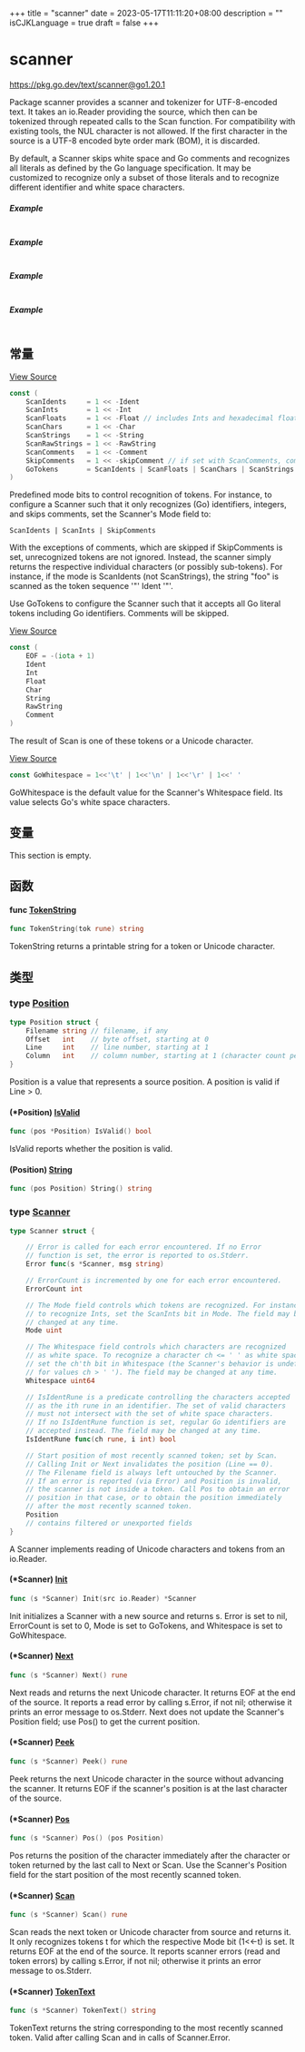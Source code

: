 +++
title = "scanner"
date = 2023-05-17T11:11:20+08:00
description = ""
isCJKLanguage = true
draft = false
+++
# scanner

https://pkg.go.dev/text/scanner@go1.20.1



Package scanner provides a scanner and tokenizer for UTF-8-encoded text. It takes an io.Reader providing the source, which then can be tokenized through repeated calls to the Scan function. For compatibility with existing tools, the NUL character is not allowed. If the first character in the source is a UTF-8 encoded byte order mark (BOM), it is discarded.

By default, a Scanner skips white space and Go comments and recognizes all literals as defined by the Go language specification. It may be customized to recognize only a subset of those literals and to recognize different identifier and white space characters.

##### Example
``` go 
```

##### Example
``` go 
```

##### Example
``` go 
```

##### Example
``` go 
```










## 常量 

[View Source](https://cs.opensource.google/go/go/+/go1.20.1:src/text/scanner/scanner.go;l=63)

``` go 
const (
	ScanIdents     = 1 << -Ident
	ScanInts       = 1 << -Int
	ScanFloats     = 1 << -Float // includes Ints and hexadecimal floats
	ScanChars      = 1 << -Char
	ScanStrings    = 1 << -String
	ScanRawStrings = 1 << -RawString
	ScanComments   = 1 << -Comment
	SkipComments   = 1 << -skipComment // if set with ScanComments, comments become white space
	GoTokens       = ScanIdents | ScanFloats | ScanChars | ScanStrings | ScanRawStrings | ScanComments | SkipComments
)
```

Predefined mode bits to control recognition of tokens. For instance, to configure a Scanner such that it only recognizes (Go) identifiers, integers, and skips comments, set the Scanner's Mode field to:

```
ScanIdents | ScanInts | SkipComments
```

With the exceptions of comments, which are skipped if SkipComments is set, unrecognized tokens are not ignored. Instead, the scanner simply returns the respective individual characters (or possibly sub-tokens). For instance, if the mode is ScanIdents (not ScanStrings), the string "foo" is scanned as the token sequence '"' Ident '"'.

Use GoTokens to configure the Scanner such that it accepts all Go literal tokens including Go identifiers. Comments will be skipped.

[View Source](https://cs.opensource.google/go/go/+/go1.20.1:src/text/scanner/scanner.go;l=76)

``` go 
const (
	EOF = -(iota + 1)
	Ident
	Int
	Float
	Char
	String
	RawString
	Comment
)
```

The result of Scan is one of these tokens or a Unicode character.

[View Source](https://cs.opensource.google/go/go/+/go1.20.1:src/text/scanner/scanner.go;l=111)

``` go 
const GoWhitespace = 1<<'\t' | 1<<'\n' | 1<<'\r' | 1<<' '
```

GoWhitespace is the default value for the Scanner's Whitespace field. Its value selects Go's white space characters.

## 变量

This section is empty.

## 函数

#### func [TokenString](https://cs.opensource.google/go/go/+/go1.20.1:src/text/scanner/scanner.go;l=102) 

``` go 
func TokenString(tok rune) string
```

TokenString returns a printable string for a token or Unicode character.

## 类型

### type [Position](https://cs.opensource.google/go/go/+/go1.20.1:src/text/scanner/scanner.go;l=28) 

``` go 
type Position struct {
	Filename string // filename, if any
	Offset   int    // byte offset, starting at 0
	Line     int    // line number, starting at 1
	Column   int    // column number, starting at 1 (character count per line)
}
```

Position is a value that represents a source position. A position is valid if Line > 0.

#### (*Position) [IsValid](https://cs.opensource.google/go/go/+/go1.20.1:src/text/scanner/scanner.go;l=36) 

``` go 
func (pos *Position) IsValid() bool
```

IsValid reports whether the position is valid.

#### (Position) [String](https://cs.opensource.google/go/go/+/go1.20.1:src/text/scanner/scanner.go;l=38) 

``` go 
func (pos Position) String() string
```

### type [Scanner](https://cs.opensource.google/go/go/+/go1.20.1:src/text/scanner/scanner.go;l=116) 

``` go 
type Scanner struct {

	// Error is called for each error encountered. If no Error
	// function is set, the error is reported to os.Stderr.
	Error func(s *Scanner, msg string)

	// ErrorCount is incremented by one for each error encountered.
	ErrorCount int

	// The Mode field controls which tokens are recognized. For instance,
	// to recognize Ints, set the ScanInts bit in Mode. The field may be
	// changed at any time.
	Mode uint

	// The Whitespace field controls which characters are recognized
	// as white space. To recognize a character ch <= ' ' as white space,
	// set the ch'th bit in Whitespace (the Scanner's behavior is undefined
	// for values ch > ' '). The field may be changed at any time.
	Whitespace uint64

	// IsIdentRune is a predicate controlling the characters accepted
	// as the ith rune in an identifier. The set of valid characters
	// must not intersect with the set of white space characters.
	// If no IsIdentRune function is set, regular Go identifiers are
	// accepted instead. The field may be changed at any time.
	IsIdentRune func(ch rune, i int) bool

	// Start position of most recently scanned token; set by Scan.
	// Calling Init or Next invalidates the position (Line == 0).
	// The Filename field is always left untouched by the Scanner.
	// If an error is reported (via Error) and Position is invalid,
	// the scanner is not inside a token. Call Pos to obtain an error
	// position in that case, or to obtain the position immediately
	// after the most recently scanned token.
	Position
	// contains filtered or unexported fields
}
```

A Scanner implements reading of Unicode characters and tokens from an io.Reader.

#### (*Scanner) [Init](https://cs.opensource.google/go/go/+/go1.20.1:src/text/scanner/scanner.go;l=181) 

``` go 
func (s *Scanner) Init(src io.Reader) *Scanner
```

Init initializes a Scanner with a new source and returns s. Error is set to nil, ErrorCount is set to 0, Mode is set to GoTokens, and Whitespace is set to GoWhitespace.

#### (*Scanner) [Next](https://cs.opensource.google/go/go/+/go1.20.1:src/text/scanner/scanner.go;l=304) 

``` go 
func (s *Scanner) Next() rune
```

Next reads and returns the next Unicode character. It returns EOF at the end of the source. It reports a read error by calling s.Error, if not nil; otherwise it prints an error message to os.Stderr. Next does not update the Scanner's Position field; use Pos() to get the current position.

#### (*Scanner) [Peek](https://cs.opensource.google/go/go/+/go1.20.1:src/text/scanner/scanner.go;l=317) 

``` go 
func (s *Scanner) Peek() rune
```

Peek returns the next Unicode character in the source without advancing the scanner. It returns EOF if the scanner's position is at the last character of the source.

#### (*Scanner) [Pos](https://cs.opensource.google/go/go/+/go1.20.1:src/text/scanner/scanner.go;l=748) 

``` go 
func (s *Scanner) Pos() (pos Position)
```

Pos returns the position of the character immediately after the character or token returned by the last call to Next or Scan. Use the Scanner's Position field for the start position of the most recently scanned token.

#### (*Scanner) [Scan](https://cs.opensource.google/go/go/+/go1.20.1:src/text/scanner/scanner.go;l=646) 

``` go 
func (s *Scanner) Scan() rune
```

Scan reads the next token or Unicode character from source and returns it. It only recognizes tokens t for which the respective Mode bit (1<<-t) is set. It returns EOF at the end of the source. It reports scanner errors (read and token errors) by calling s.Error, if not nil; otherwise it prints an error message to os.Stderr.

#### (*Scanner) [TokenText](https://cs.opensource.google/go/go/+/go1.20.1:src/text/scanner/scanner.go;l=770) 

``` go 
func (s *Scanner) TokenText() string
```

TokenText returns the string corresponding to the most recently scanned token. Valid after calling Scan and in calls of Scanner.Error.
